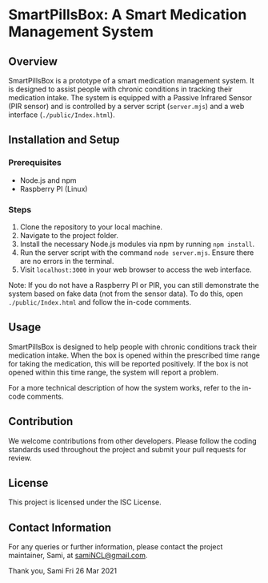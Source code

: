 # SmartPillsBox: A Smart Medication Management System

## Overview 
   SmartPillsBox is a prototype of a smart medication management system. It is designed to assist people with chronic conditions in tracking their medication intake. The system is equipped with a Passive Infrared Sensor (PIR sensor) and is controlled by a server script (`server.mjs`) and a web interface (`./public/Index.html`).


## Installation and Setup

### Prerequisites
* Node.js and npm
* Raspberry PI (Linux)

### Steps
1. Clone the repository to your local machine.
2. Navigate to the project folder.
3. Install the necessary Node.js modules via npm by running `npm install`.
4. Run the server script with the command `node server.mjs`. Ensure there are no errors in the terminal.
5. Visit `localhost:3000` in your web browser to access the web interface.

Note: If you do not have a Raspberry PI or PIR, you can still demonstrate the system based on fake data (not from the sensor data). To do this, open `./public/Index.html` and follow the in-code comments.
 
 
 ## Usage
 
 SmartPillsBox is designed to help people with chronic conditions track their medication intake. When the box is opened within the prescribed time range for taking the medication, this will be reported positively. If the box is not opened within this time range, the system will report a problem.
 
 For a more technical description of how the system works, refer to the in-code comments.
 
## Contribution

We welcome contributions from other developers. Please follow the coding standards used throughout the project and submit your pull requests for review.

## License

This project is licensed under the ISC License.

## Contact Information

For any queries or further information, please contact the project maintainer, Sami, at samiNCL@gmail.com.

Thank you, 
Sami 
Fri 26 Mar 2021

